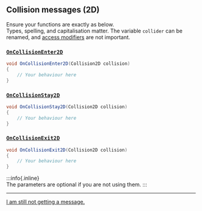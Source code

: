 ## Collision messages (2D)

Ensure your functions are exactly as below.  
Types, spelling, and capitalisation matter. The variable `collider` can be renamed, and [access modifiers](https://learn.microsoft.com/en-us/dotnet/csharp/programming-guide/classes-and-structs/access-modifiers) are not important.

### [`OnCollisionEnter2D`](https://docs.unity3d.com/ScriptReference/MonoBehaviour.OnCollisionEnter2D.html)
```csharp
void OnCollisionEnter2D(Collision2D collision)
{
    // Your behaviour here
}
```

### [`OnCollisionStay2D`](https://docs.unity3d.com/ScriptReference/MonoBehaviour.OnCollisionStay2D.html)
```csharp
void OnCollisionStay2D(Collision2D collision)
{
    // Your behaviour here
}
```

### [`OnCollisionExit2D`](https://docs.unity3d.com/ScriptReference/MonoBehaviour.OnCollisionExit2D.html)
```csharp
void OnCollisionExit2D(Collision2D collision)
{
    // Your behaviour here
}
```

:::info{.inline}  
The parameters are optional if you are not using them.
:::

---
[I am still not getting a message.](3%20Collision%20Matrix%202D.md)